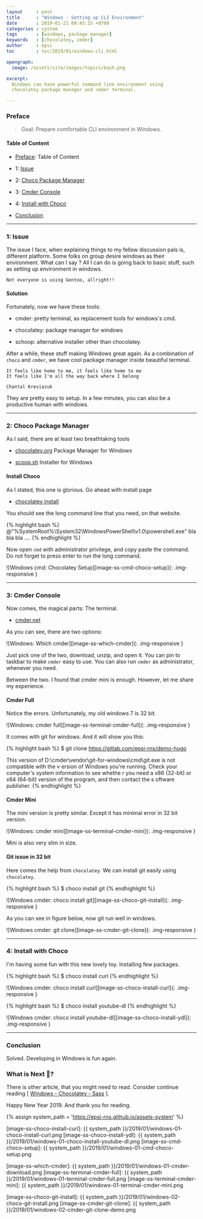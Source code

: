 ```yaml
---
layout     : post
title      : "Windows - Setting up CLI Environment"
date       : 2019-01-21 09:45:15 +0700
categories : system
tags       : [windows, package manager]
keywords   : [chocolatey, cmder]
author     : epsi
toc        : toc/2019/01/windows-cli.html

opengraph:
  image: /assets/site/images/topics/bash.png

excerpt:
  Windows can have powerful command line environment using
  chocolatey package manager and cmder terminal.

---
```


<a name="preface"></a>

### Preface

> Goal: Prepare comfortable CLI environment in Windows.

#### Table of Content

* [Preface](#preface): Table of Content

* 1: [Issue](#issue)

* 2: [Choco Package Manager](#choco)

* 3: [Cmder Console](#cmder)

* 4: [Install with Choco](#install)

* [Conclusion](#conclusion)

-- -- --

<a name="issue"></a>

### 1: Issue

The issue I face, when explaining things
to my fellow discussion pals is, different platform.
Some folks on group desire windows as their environment.
What can I say ? All I can do is going back to basic stuff,
such as setting up environment in windows.

	Not everyone is using Gentoo, allright!!

#### Solution

Fortunately, now we have these tools:

*	cmder: pretty terminal, as replacement tools for windows's cmd.

*	chocolatey: package manager for windows

*	schoop: alternative installer other than chocolatey.

After a while, these stuff making Windows great again.
As a combination of <code>choco</code> and <code>cmder</code>,
we have cool package manager inside beautiful terminal.

	It feels like home to me, it feels like home to me
	It feels like I'm all the way back where I belong
	
	Chantal Kreviazuk

They are pretty easy to setup.
In a few minutes, you can also be a productive human with windows.

-- -- --

<a name="choco"></a>

### 2: Choco Package Manager

As I said, there are at least two breathtaking tools

*	[chocolatey.org](https://chocolatey.org/) Package Manager for Windows

*	[scoop.sh](https://scoop.sh/) Installer for Windows

#### Install Choco

As I stated, this one is glorious.
Go ahead with install page

*	[chocolatey install](https://chocolatey.org/install)

You should see the long command line that you need, on that website.

{% highlight bash %}
@"%SystemRoot%\System32\WindowsPowerShell\v1.0\powershell.exe" bla bla bla ....
{% endhighlight %}

Now open <code>cmd</code> with administrator privilege,
and copy paste the command.
Do not forget to press enter to run the long command.

![Windows cmd: Chocolatey Setup][image-ss-cmd-choco-setup]{: .img-responsive }

-- -- --

<a name="cmder"></a>

### 3: Cmder Console

Now comes, the magical parts: The terminal.

*	[cmder.net](http://cmder.net/)

As you can see, there are two options:

![Windows: Which cmder][image-ss-which-cmder]{: .img-responsive }

Just pick one of the two, download, unzip, and open it.
You can pin to taskbar to make <code>cmder</code> easy to use.
You can also run <code>cmder</code> as administrator, whenever you need.

Between the two.
I found that cmder mini is enough.
However, let me share my experience.

#### Cmder Full

Notice the errors.
Unfortunately, my old windows 7 is 32 bit.

![Windows: cmder full][image-ss-terminal-cmder-full]{: .img-responsive }

It comes with git for windows.
And it will show you this:

{% highlight bash %}
$ git clone https://gitlab.com/epsi-rns/demo-hugo

This version of D:\cmder\vendor\git-for-windows\cmd\git.exe is not compatible with the v
ersion of Windows you're running. Check your computer's system information to see whethe
r you need a x86 (32-bit) or x64 (64-bit) version of the program, and then contact the s
oftware publisher.
{% endhighlight %}

#### Cmder Mini

The mini version is pretty similar.
Except it has minimal error in 32 bit version.

![Windows: cmder mini][image-ss-terminal-cmder-mini]{: .img-responsive }

Mini is also very slim in size.

#### Git issue in 32 bit

Here comes the help from <code>chocolatey</code>.
We can install git easily using <code>chocolatey</code>.

{% highlight bash %}
$ choco install git
{% endhighlight %}

![Windows cmder: choco install git][image-ss-choco-git-install]{: .img-responsive }

As you can see in figure below, now git run well in windows.

![Windows cmder: git clone][image-ss-cmder-git-clone]{: .img-responsive }

-- -- --

<a name="install"></a>

### 4: Install with Choco

I'm having some fun with this new lovely toy.
Installing few packages.

{% highlight bash %}
$ choco install curl
{% endhighlight %}

![Windows cmder: choco install curl][image-ss-choco-install-curl]{: .img-responsive }

{% highlight bash %}
$ choco install youtube-dl
{% endhighlight %}

![Windows cmder: choco install youtube-dl][image-ss-choco-install-ydl]{: .img-responsive }

-- -- --

<a name="conclusion"></a>

### Conclusion

Solved.
Developing in Windows is fun again.

### What is Next 🤔?

There is other article, that you might need to read.
Consider continue reading [ [Windows - Chocolatey - Sass][local-whats-next] ].

Happy New Year 2019.
And thank you for reading.

[//]: <> ( -- -- -- links below -- -- -- )

{% assign system_path = 'https://epsi-rns.github.io/assets-system' %}

[local-whats-next]:         https://epsi-rns.gitlab.io/frontend/2019/01/23/windows-choco-sass/

[image-ss-choco-install-curl]:     {{ system_path }}/2019/01/windows-01-choco-install-curl.png
[image-ss-choco-install-ydl]:      {{ system_path }}/2019/01/windows-01-choco-install-youtube-dl.png
[image-ss-cmd-choco-setup]:        {{ system_path }}/2019/01/windows-01-cmd-choco-setup.png

[image-ss-which-cmder]:            {{ system_path }}/2019/01/windows-01-cmder-download.png
[image-ss-terminal-cmder-full]:    {{ system_path }}/2019/01/windows-01-terminal-cmder-full.png
[image-ss-terminal-cmder-mini]:    {{ system_path }}/2019/01/windows-01-terminal-cmder-mini.png

[image-ss-choco-git-install]:      {{ system_path }}/2019/01/windows-02-choco-git-install.png
[image-ss-cmder-git-clone]:        {{ system_path }}/2019/01/windows-02-cmder-git-clone-demo.png
